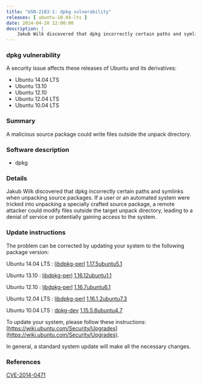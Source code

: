 ```yaml
---
title: "USN-2183-1: dpkg vulnerability"
releases: [ ubuntu-10.04-lts ]
date: 2014-04-28 12:00:00
description: |
    Jakub Wilk discovered that dpkg incorrectly certain paths and symlinks when unpacking source packages. If a user or an automated system were tricked into unpacking a specially crafted source package, a remote attacker could modify files outside the target unpack directory, leading to a denial of service or potentially gaining access to the system. 
--- 
```

 
### dpkg vulnerability

A security issue affects these releases of Ubuntu and its derivatives:

* Ubuntu 14.04 LTS
* Ubuntu 13.10
* Ubuntu 12.10
* Ubuntu 12.04 LTS
* Ubuntu 10.04 LTS

### Summary

A malicious source package could write files outside the unpack directory. 

### Software description

* dpkg 

### Details

Jakub Wilk discovered that dpkg incorrectly certain paths and symlinks when unpacking source packages. If a user or an automated system were tricked into unpacking a specially crafted source package, a remote attacker could modify files outside the target unpack directory, leading to a denial of service or potentially gaining access to the system. 

### Update instructions

The problem can be corrected by updating your system to the following package version:

Ubuntu 14.04 LTS
 : [libdpkg-perl](https://launchpad.net/ubuntu/+source/dpkg) <span> [1.17.5ubuntu5.1](https://launchpad.net/ubuntu/+source/dpkg/1.17.5ubuntu5.1) </span> 

Ubuntu 13.10
 : [libdpkg-perl](https://launchpad.net/ubuntu/+source/dpkg) <span> [1.16.12ubuntu1.1](https://launchpad.net/ubuntu/+source/dpkg/1.16.12ubuntu1.1) </span> 

Ubuntu 12.10
 : [libdpkg-perl](https://launchpad.net/ubuntu/+source/dpkg) <span> [1.16.7ubuntu6.1](https://launchpad.net/ubuntu/+source/dpkg/1.16.7ubuntu6.1) </span> 

Ubuntu 12.04 LTS
 : [libdpkg-perl](https://launchpad.net/ubuntu/+source/dpkg) <span> [1.16.1.2ubuntu7.3](https://launchpad.net/ubuntu/+source/dpkg/1.16.1.2ubuntu7.3) </span> 

Ubuntu 10.04 LTS
 : [dpkg-dev](https://launchpad.net/ubuntu/+source/dpkg) <span> [1.15.5.6ubuntu4.7](https://launchpad.net/ubuntu/+source/dpkg/1.15.5.6ubuntu4.7) </span> 

To update your system, please follow these instructions: [https://wiki.ubuntu.com/Security/Upgrades](https://wiki.ubuntu.com/Security/Upgrades).

In general, a standard system update will make all the necessary changes. 

### References

 [CVE-2014-0471](http://people.ubuntu.com/~ubuntu-security/cve/CVE-2014-0471)
 
